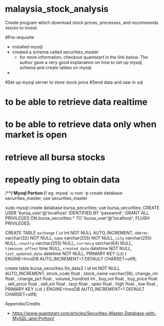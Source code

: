 # malaysia_stock_analysis
Create program which download stock prices, processes, and recommends stocks to invest.

#Pre-requisite
- installed mysql 
- created a schema called securities_master
  - for more information, checkout quantstart in the link below. The author gave a very good explanation on how to set up mysql, schema and create tables on mysql
- 


#Set up mysql server to store stock price
#Send data and saw in sql
# to be able to retrieve data realtime
# to be able to retrieve data only when market is open
# retrieve all bursa stocks 
# repeatly ping to obtain data




/******************************/
Mysql Portion
/****************************/
eg. 
mysql -u root -p
create database securities_master;
use securities_master

sudo mysql
create database bursa_securities;
use bursa_securities;
CREATE USER 'bursa_user'@'localhost' IDENTIFIED BY 'password';
GRANT ALL PRIVILEGES ON bursa_securities.* TO 'bursa_user'@'localhost';
FLUSH PRIVILEGES;

CREATE TABLE `exchange` (
  `id` int NOT NULL AUTO_INCREMENT,
  `abbrev` varchar(32) NOT NULL,
  `name` varchar(255) NOT NULL,
  `city` varchar(255) NULL,
  `country` varchar(255) NULL,
  `currency` varchar(64) NULL,
  `timezone_offset` time NULL,
  `created_date` datetime NOT NULL,
  `last_updated_date` datetime NOT NULL,
  PRIMARY KEY (`id`)
) ENGINE=InnoDB AUTO_INCREMENT=1 DEFAULT CHARSET=utf8;

create table bursa_securities.fin_data2 (
id int NOT NULL AUTO_INCREMENT,
stock_code float ,
stock_name varchar(36),
change_rm float ,
change_pct float ,
volume_hundred int ,
buy_vol float ,
buy_price float ,
sell_price float ,
sell_vol float ,
lacp float ,
open float ,
high float ,
low float ,
  PRIMARY KEY (`id`)
) ENGINE=InnoDB AUTO_INCREMENT=1 DEFAULT CHARSET=utf8;

























Appendix/Credits
* https://www.quantstart.com/articles/Securities-Master-Database-with-MySQL-and-Python/

